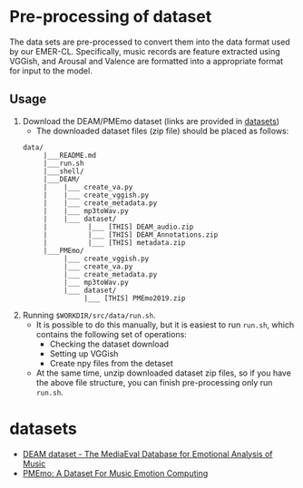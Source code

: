 # Pre-processing of dataset
The data sets are pre-processed to convert them into the data format used by our EMER-CL.
Specifically, music records are feature extracted using VGGish, and Arousal and Valence are formatted into a appropriate format for input to the model.

## Usage
1. Download the DEAM/PMEmo dataset (links are provided in [datasets](#datasets))
    - The downloaded dataset files (zip file) should be placed as follows:
     ```
     data/
          |___README.md
          |___run.sh
          |___shell/
          |___DEAM/
          |    |___ create_va.py
          |    |___ create_vggish.py
          |    |___ create_metadata.py
          |    |___ mp3toWav.py
          |    |___ dataset/
          |          |___ [THIS] DEAM_audio.zip 
          |          |___ [THIS] DEAM_Annotations.zip 
          |          |___ [THIS] metadata.zip 
          |___PMEmo/
               |___ create_vggish.py
               |___ create_va.py
               |___ create_metadata.py
               |___ mp3toWav.py
               |___ dataset/
                    |___ [THIS] PMEmo2019.zip 
     ```
2. Running ``$WORKDIR/src/data/run.sh``.
     - It is possible to do this manually, but it is easiest to run `run.sh`, which contains the following set of operations:
          - Checking the dataset download
          - Setting up VGGish
          - Create npy files from the detaset
     - At the same time, unzip downloaded dataset zip files, so if you have the above file structure, you can finish pre-processing only run `run.sh`.


# datasets
- [DEAM dataset - The MediaEval Database for Emotional Analysis of Music](https://cvml.unige.ch/databases/DEAM/)
- [PMEmo: A Dataset For Music Emotion Computing](https://github.com/HuiZhangDB/PMEmo)
